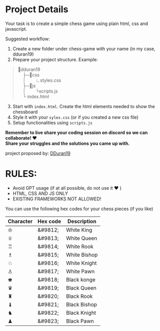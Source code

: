 # Project Details

Your task is to create a simple chess game using plain html, css and javascript.

Suggested workflow:
1. Create a new folder under chess-game with your name (in my case, dduran19)
2. Prepare your project structure. Example:
   
>&#128193;dduran19 <br>
&nbsp;&nbsp;&nbsp;&nbsp;├─&#128193;css <br>
&nbsp;&nbsp;&nbsp;&nbsp;│&nbsp;&nbsp;&nbsp;&nbsp;&nbsp;&nbsp;&nbsp;&nbsp;&#8735;styles.css<br>
&nbsp;&nbsp;&nbsp;&nbsp;├─&#128193;js<br>
&nbsp;&nbsp;&nbsp;&nbsp;│&nbsp;&nbsp;&nbsp;&nbsp;&nbsp;&nbsp;&nbsp;&nbsp;└scripts.js<br>
&nbsp;&nbsp;&nbsp;&nbsp;└ index.html
3. Start with `index.html`. Create the html elements needed to show the chessboard
4. Style it with your `syles.css` (or if you created a new css file)
5. Setup functionalities using `scripts.js`

**Remember to live share your coding session on discord so we can collaborate! ♥ <br>
Share your struggles and the solutions you came up with.**

project proposed by: [DDuran19](https://www.linkedin.com/in/denver-james-duran-587920270/) 

# RULES:



- Avoid GPT usage (if at all possible, do not use it ♥ )
- HTML, CSS AND JS ONLY
- EXISTING FRAMEWORKS NOT ALLOWED!

You can use the following hex codes for your chess pieces (if you like)

|Character|	Hex code	|Description
|-|-|-|
|♔|	\&#9812;|	White King
|♕|	\&#9813;|	White Queen
|♖|	\&#9814;|	White Rook
|♗|	\&#9815;|	White Bishop
|♘|	\&#9816;|	White Knight
|♙|	\&#9817;|	White Pawn
|♚|	\&#9818;|	Black konge
|♛|	\&#9819;|	Black Queen
|♜|	\&#9820;|	Black Rook
|♝|	\&#9821;|	Black Bishop
|♞|	\&#9822;|	Black Knight
|♟|	\&#9823;|	Black Pawn


